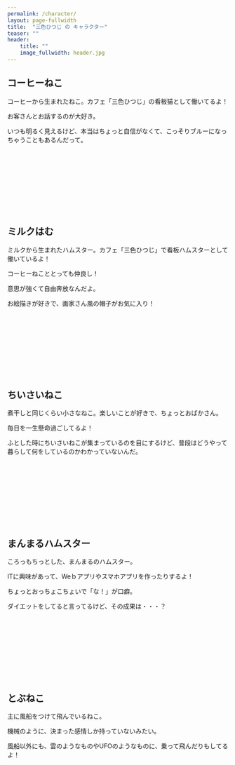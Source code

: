 ```yaml
---
permalink: /character/
layout: page-fullwidth
title:  "三色ひつじ の キャラクター"
teaser: ""
header:
    title: ""
    image_fullwidth: header.jpg
---
```


<h2>
    <a name="coffeecat">コーヒーねこ</a>
</h2>

コーヒーから生まれたねこ。カフェ「三色ひつじ」の看板猫として働いてるよ！

お客さんとお話するのが大好き。

いつも明るく見えるけど、本当はちょっと自信がなくて、こっそりブルーになっちゃうこともあるんだって。

<div class="iframely-embed"><div class="iframely-responsive" style="height: 140px; padding-bottom: 0;"><a href="https://store.line.me/stickershop/product/1142613/ja" data-iframely-url="//cdn.iframe.ly/a3LRXyk"></a></div></div><script async src="//cdn.iframe.ly/embed.js" charset="utf-8"></script>

<h2>
    <a name="milkhamu">ミルクはむ</a>
</h2>

ミルクから生まれたハムスター。カフェ「三色ひつじ」で看板ハムスターとして働いているよ！

コーヒーねこととっても仲良し！

意思が強くて自由奔放なんだよ。

お絵描きが好きで、画家さん風の帽子がお気に入り！

<div class="iframely-embed"><div class="iframely-responsive" style="height: 140px; padding-bottom: 0;"><a href="https://store.line.me/stickershop/product/1751890/ja" data-iframely-url="//cdn.iframe.ly/2soBrwX"></a></div></div><script async src="//cdn.iframe.ly/embed.js" charset="utf-8"></script>


<h2>
    <a name="smallcat">ちいさいねこ</a>
</h2>

煮干しと同じくらい小さなねこ。楽しいことが好きで、ちょっとおばかさん。

毎日を一生懸命過ごしてるよ！

ふとした時にちいさいねこが集まっているのを目にするけど、普段はどうやって暮らして何をしているのかわかっていないんだ。

<div class="iframely-embed"><div class="iframely-responsive" style="height: 140px; padding-bottom: 0;"><a href="https://store.line.me/stickershop/product/1141699/ja" data-iframely-url="//cdn.iframe.ly/6wtgjaL"></a></div></div><script async src="//cdn.iframe.ly/embed.js" charset="utf-8"></script>

<h2>
    <a name="manmaruhamster">まんまるハムスター</a>
</h2>

ころっもちっとした、まんまるのハムスター。

ITに興味があって、Weｂアプリやスマホアプリを作ったりするよ！

ちょっとおっちょこちょいで「な！」が口癖。

ダイエットをしてると言ってるけど、その成果は・・・？

<div class="iframely-embed"><div class="iframely-responsive" style="height: 140px; padding-bottom: 0;"><a href="https://store.line.me/stickershop/product/1369584/ja" data-iframely-url="//cdn.iframe.ly/BdEL4Ip"></a></div></div><script async src="//cdn.iframe.ly/embed.js" charset="utf-8"></script>

<h2>
    <a name="tubuneko">とぶねこ</a>
</h2>

主に風船をつけて飛んでいるねこ。

機械のように、決まった感情しか持っていないみたい。

風船以外にも、雲のようなものやUFOのようなものに、乗って飛んだりもしてるよ！

<div class="iframely-embed"><div class="iframely-responsive" style="height: 140px; padding-bottom: 0;"><a href="https://store.line.me/stickershop/product/1144108/ja" data-iframely-url="//cdn.iframe.ly/ouRs2dt"></a></div></div><script async src="//cdn.iframe.ly/embed.js" charset="utf-8"></script>